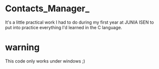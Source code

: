 # Contacts_Manager_
It's a little practical work I had to do during my first year at JUNIA ISEN to put into practice everything I'd learned in the C language.
# warning
This code only works under windows ;)
